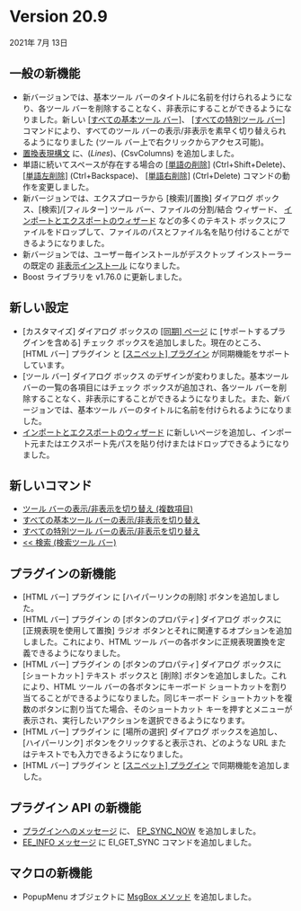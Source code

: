 # Version 20.9

2021年 7月 13日

## 一般の新機能

- 新バージョンでは、基本ツール バーのタイトルに名前を付けられるようになり、各ツール バーを削除することなく、非表示にすることができるようになりました。新しい [\[すべての基本ツール バー\]](../cmd/view/all_basic_toolbars)、 [\[すべての特別ツール バー\]](../cmd/view/all_special_toolbars) コマンドにより、すべてのツール バーの表示/非表示を素早く切り替えられるようになりました (ツール バー上で右クリックからアクセス可能)。
- [置換表現構文](../howto/search/replacement_expression_syntax) に、$(Lines)、$(CsvColumns) を追加しました。
- 単語に続いてスペースが存在する場合の [\[単語の削除\]](../cmd/edit/delete_word) (Ctrl+Shift+Delete)、 [\[単語左削除\]](../cmd/edit/delete_left_word) (Ctrl+Backspace)、 [\[単語右削除\]](../cmd/edit/delete_right_word) (Ctrl+Delete) コマンドの動作を変更しました。
- 新バージョンでは、エクスプローラから \[検索\]/\[置換\] ダイアログ ボックス、\[検索\]/\[フィルター\] ツール バー、ファイルの分割/結合 ウィザード、 [インポートとエクスポートのウィザード](../dlg/import_export/index) などの多くのテキスト ボックスにファイルをドロップして、ファイルのパスとファイル名を貼り付けることができるようになりました。
- 新バージョンでは、ユーザー毎インストールがデスクトップ インストーラーの既定の [非表示インストール](../faq/setup/setup_quiet) になりました。
- Boost ライブラリを v1.76.0 に更新しました。

## 新しい設定

- \[カスタマイズ\] ダイアログ ボックスの [\[同期\] ページ](../dlg/customize/sync/index) に \[サポートするプラグインを含める\] チェック ボックスを追加しました。現在のところ、 \[HTML バー\] プラグイン と [\[スニペット\] プラグイン](../howto/plugin/plugin_snippets) が同期機能をサポートしています。
- \[ツール バー\] ダイアログ ボックス のデザインが変わりました。基本ツール バーの一覧の各項目にはチェック ボックスが追加され、各ツール バーを削除することなく、非表示にすることができるようになりました。また、新バージョンでは、基本ツール バーのタイトルに名前を付けられるようになりました。
- [インポートとエクスポートのウィザード](../dlg/import_export/index) に新しいページを追加し、インポート元またはエクスポート先パスを貼り付けまたはドロップできるようになりました。

## 新しいコマンド

- [ツール バーの表示/非表示を切り替え (複数項目)](../cmd/view/toolbar1)
- [すべての基本ツール バーの表示/非表示を切り替え](../cmd/view/all_basic_toolbars)
- [すべての特別ツール バーの表示/非表示を切り替え](../cmd/view/all_special_toolbars)
- [<< 検索 (検索ツール バー)](../cmd/search/findbar_find_dlg)

## プラグインの新機能

- \[HTML バー\] プラグイン に \[ハイパーリンクの削除\] ボタンを追加しました。
- \[HTML バー\] プラグイン の \[ボタンのプロパティ\] ダイアログ ボックスに \[正規表現を使用して置換\] ラジオ ボタンとそれに関連するオプションを追加しました。これにより、HTML ツール バーの各ボタンに正規表現置換を定義できるようになりました。
- \[HTML バー\] プラグイン の \[ボタンのプロパティ\] ダイアログ ボックスに \[ショートカット\] テキスト ボックスと \[削除\] ボタンを追加しました。これにより、HTML ツール バーの各ボタンにキーボード ショートカットを割り当てることができるようになりました。同じキーボード ショートカットを複数のボタンに割り当てた場合、そのショートカット キーを押すとメニューが表示され、実行したいアクションを選択できるようになります。
- \[HTML バー\] プラグイン に \[場所の選択\] ダイアログ ボックスを追加し、\[ハイパーリンク\] ボタンをクリックすると表示され、どのような URL またはテキストでも入力できるようになりました。
- \[HTML バー\] プラグイン と [\[スニペット\] プラグイン](../howto/plugin/plugin_snippets) で同期機能を追加しました。

## プラグイン API の新機能

- [プラグインへのメッセージ](../plugin/plugin_message/index) に、 [EP\_SYNC\_NOW](../plugin/plugin_message/ep_sync_now) を追加しました。
- [EE\_INFO メッセージ](../plugin/message/ee_info) に EI\_GET\_SYNC コマンドを追加しました。

## マクロの新機能

- PopupMenu オブジェクトに [MsgBox メソッド](../macro/popupmenu/msgbox) を追加しました。
